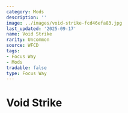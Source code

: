 ```yaml
---
category: Mods
description: ''
image: ../images/void-strike-fcd46efa83.jpg
last_updated: '2025-09-17'
name: Void Strike
rarity: Uncommon
source: WFCD
tags:
- Focus Way
- Mods
tradable: false
type: Focus Way
---
```


# Void Strike

